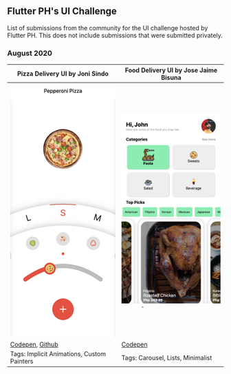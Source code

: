 ## Flutter PH's UI Challenge

List of submissions from the community for the UI challenge hosted by Flutter PH. This does not include submissions that were submitted privately.

### August 2020


<!--
TODO: Remove this soon

Important details:

1. Project and dev names
2. Link to a screenshot
3. Link/s to the project (only if public)
4. Tags, can be updated later

-->

|Pizza Delivery UI by Joni Sindo|Food Delivery UI by Jose Jaime Bisuna|
|---|---|
|<img src="august/joni-sindo.png" alt="Pizza Delivery" width=250/>|<img src="august/jose-jaime-bisuna.png" alt="Fastfood UI" width=250/>|
|[Codepen](https://codepen.io/digitaljoni/pen/QWyXJZe), [Github](https://github.com/digitaljoni/examples_flutter/tree/master/pizza_delivery)|[Codepen](https://codepen.io/CambooBabbage/pen/VwaZPXp)|
|Tags: Implicit Animations, Custom Painters|Tags: Carousel, Lists, Minimalist|

<!-- Add other submissions here [Jansalvador1445] -->
